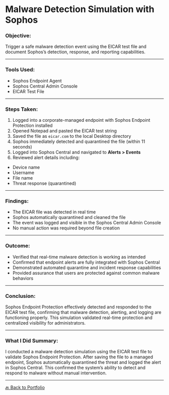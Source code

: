 # Malware Detection Simulation with Sophos

### Objective:
Trigger a safe malware detection event using the EICAR test file and document Sophos’s detection, response, and reporting capabilities.

---

### Tools Used:
- Sophos Endpoint Agent  
- Sophos Central Admin Console  
- EICAR Test File

---

### Steps Taken:

1. Logged into a corporate-managed endpoint with Sophos Endpoint Protection installed  
2. Opened Notepad and pasted the EICAR test string
3. Saved the file as `eicar.com` to the local Desktop directory  
4. Sophos immediately detected and quarantined the file (within 11 seconds)  
5. Logged into Sophos Central and navigated to **Alerts > Events**  
6. Reviewed alert details including:
- Device name  
- Username  
- File name  
- Threat response (quarantined)

---

### Findings:

- The EICAR file was detected in real time  
- Sophos automatically quarantined and cleaned the file  
- The event was logged and visible in the Sophos Central Admin Console  
- No manual action was required beyond file creation

---

### Outcome:

- Verified that real-time malware detection is working as intended  
- Confirmed that endpoint alerts are fully integrated with Sophos Central  
- Demonstrated automated quarantine and incident response capabilities  
- Provided assurance that users are protected against common malware behaviors  

---

### Conclusion:

Sophos Endpoint Protection effectively detected and responded to the EICAR test file, confirming that malware detection, alerting, and logging are functioning properly. This simulation validated real-time protection and centralized visibility for administrators.

---

### What I Did Summary:

I conducted a malware detection simulation using the EICAR test file to validate Sophos Endpoint Protection. After saving the file to a managed endpoint, Sophos automatically quarantined the threat and logged the alert in Sophos Central. This confirmed the system’s ability to detect and respond to malware without manual intervention.

---

[🔙 Back to Portfolio](../README.md)
 
